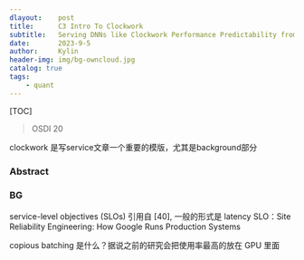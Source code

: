 ```yaml
---
dlayout:    post
title:      C3 Intro To Clockwork
subtitle:   Serving DNNs like Clockwork Performance Predictability from the Bottom Up
date:       2023-9-5
author:     Kylin
header-img: img/bg-owncloud.jpg
catalog: true
tags:
    - quant
---
```




[TOC]

> OSDI 20

clockwork 是写service文章一个重要的模版，尤其是background部分

### Abstract





### BG

service-level objectives (SLOs) 引用自 [40], 一般的形式是 latency SLO：Site Reliability Engineering: How Google Runs Production Systems

copious batching 是什么？据说之前的研究会把使用率最高的放在 GPU 里面
